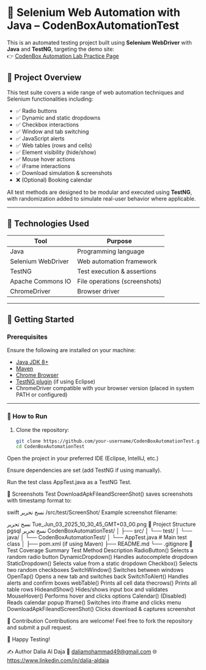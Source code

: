 # 🔧 Selenium Web Automation with Java – CodenBoxAutomationTest

This is an automated testing project built using **Selenium WebDriver** with **Java** and **TestNG**, targeting the demo site:  
👉 [CodenBox Automation Lab Practice Page](https://codenboxautomationlab.com/practice/)

## 📌 Project Overview

This test suite covers a wide range of web automation techniques and Selenium functionalities including:

- ✅ Radio buttons
- ✅ Dynamic and static dropdowns
- ✅ Checkbox interactions
- ✅ Window and tab switching
- ✅ JavaScript alerts
- ✅ Web tables (rows and cells)
- ✅ Element visibility (hide/show)
- ✅ Mouse hover actions
- ✅ iFrame interactions
- ✅ Download simulation & screenshots
- ❌ (Optional) Booking calendar

All test methods are designed to be modular and executed using **TestNG**, with randomization added to simulate real-user behavior where applicable.

---

## 🧪 Technologies Used

| Tool            | Purpose                         |
|-----------------|---------------------------------|
| Java            | Programming language            |
| Selenium WebDriver | Web automation framework       |
| TestNG          | Test execution & assertions     |
| Apache Commons IO | File operations (screenshots) |
| ChromeDriver    | Browser driver                  |

---

## 🚀 Getting Started

### Prerequisites

Ensure the following are installed on your machine:

- [Java JDK 8+](https://www.oracle.com/java/technologies/javase-jdk8-downloads.html)
- [Maven](https://maven.apache.org/download.cgi)
- [Chrome Browser](https://www.google.com/chrome/)
- [TestNG plugin](https://testng.org/doc/eclipse.html) (if using Eclipse)
- ChromeDriver compatible with your browser version (placed in system PATH or configured)

---

### 🔧 How to Run

1. Clone the repository:
   ```bash
   git clone https://github.com/your-username/CodenBoxAutomationTest.git
   cd CodenBoxAutomationTest
Open the project in your preferred IDE (Eclipse, IntelliJ, etc.)

Ensure dependencies are set (add TestNG if using manually).

Run the test class AppTest.java as a TestNG Test.

📸 Screenshots
Test DownloadApkFileandScreenShot() saves screenshots with timestamp format to:

swift
نسخ
تحرير
/src/test/ScreenShot/
Example screenshot filename:

نسخ
تحرير
Tue_Jun_03_2025_10_30_45_GMT+03_00.png
📂 Project Structure
pgsql
نسخ
تحرير
CodenBoxAutomationTest/
│
├── src/
│   └── test/
│       └── java/
│           └── CodenBoxAutomationTest/
│               └── AppTest.java       # Main test class
│
├── pom.xml (if using Maven)
├── README.md
└── .gitignore
📌 Test Coverage Summary
Test Method	Description
RadioButton()	Selects a random radio button
DynamicDropdown()	Handles autocomplete dropdown
StaticDropdown()	Selects value from a static dropdown
Checkbox()	Selects two random checkboxes
SwitchWindow()	Switches between windows
OpenTap()	Opens a new tab and switches back
SwitchToAlert()	Handles alerts and confirm boxes
webTable()	Prints all cell data
thecrows()	Prints all table rows
HideandShow()	Hides/shows input box and validates
MouseHover()	Performs hover and clicks options
Calendar()	(Disabled) Reads calendar popup
Iframe()	Switches into iframe and clicks menu
DownloadApkFileandScreenShot()	Clicks download & captures screenshot

🤝 Contribution
Contributions are welcome!
Feel free to fork the repository and submit a pull request.


🎯 Happy Testing! 

✍️ Author
Dalia Al Daja 
📧 daliamohammad49@gmail.com
🌐 https://www.linkedin.com/in/dalia-aldaja


